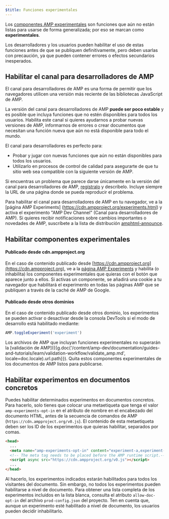 ```yaml
---
$title: Funciones experimentales
---
```


Los [componentes AMP experimentales](https://github.com/ampproject/amphtml/tree/master/tools/experiments)
son funciones que aún no están listas para usarse de forma generalizada; por eso se marcan como **experimentales**.

Los desarrolladores y los usuarios pueden habilitar el uso de estas funciones antes de que se publiquen definitivamente,
pero deben usarlas con precaución, ya que pueden contener errores o efectos secundarios inesperados.

## Habilitar el canal para desarrolladores de AMP

El canal para desarrolladores de AMP es una forma de permitir que los navegadores utilicen una versión más reciente de las bibliotecas JavaScript de AMP.

La versión del canal para desarrolladores de AMP **puede ser poco estable** y es posible que incluya funciones que no estén disponibles para todos los usuarios. Habilita este canal si quieres ayudarnos a probar nuevas versiones de AMP, informarnos de errores o crear documentos que necesitan una función nueva que aún no está disponible para todo el mundo.

El canal para desarrolladores es perfecto para:

- Probar y jugar con nuevas funciones que aún no están disponibles para todos los usuarios.
- Utilizarlo en procesos de control de calidad para asegurarte de que tu sitio web sea compatible con la siguiente versión de AMP.

Si encuentras un problema que parece darse únicamente en la versión del canal para desarrolladores de AMP, [regístralo](https://github.com/ampproject/amphtml/issues/new) y descríbelo. Incluye siempre la URL de una página donde se pueda reproducir el problema.

Para habilitar el canal para desarrolladores de AMP en tu navegador, ve a la [página AMP Experiments] (https://cdn.ampproject.org/experiments.html) y activa el experimento "AMP Dev Channel" (Canal para desarrolladores de AMP). Si quieres recibir notificaciones sobre cambios importantes o novedades de AMP, suscríbete a la lista de distribución [amphtml-announce](https://groups.google.com/forum/#!forum/amphtml-announce).

## Habilitar componentes experimentales

#### Publicado desde cdn.ampproject.org

En el caso de contenido publicado desde [https://cdn.ampproject.org](https://cdn.ampproject.org), 
ve a la [página AMP Experiments](https://cdn.ampproject.org/experiments.html)
y habilita (o inhabilita) los componentes experimentales que quieras con el botón que aparece junto a ellos. Si activas un componente, se añadirá una cookie a tu navegador que habilitará el experimento en todas las páginas AMP que se publiquen a través de la caché de AMP de Google.

#### Publicado desde otros dominios

En el caso de contenido publicado desde otros dominio, los experimentos se pueden activar o desactivar desde la consola DevTools si el modo de desarrollo está habilitado mediante:

```js
AMP.toggleExperiment('experiment')
```

Los archivos de AMP que incluyan funciones experimentales no superarán la
[validación de AMP]({{g.doc('/content/amp-dev/documentation/guides-and-tutorials/learn/validation-workflow/validate_amp.md', locale=doc.locale).url.path}}).
Quita estos componentes experimentales de los documentos de AMP listos para publicarse.

## Habilitar experimentos en documentos concretos

Puedes habilitar determinados experimentos en documentos concretos. Para hacerlo, solo tienes que colocar una metaetiqueta que tenga el valor `amp-experiments-opt-in` en el atributo de nombre en el encabezado del documento HTML, antes de la secuencia de comandos de AMP (`https://cdn.ampproject.org/v0.js`). El contenido de esta metaetiqueta deben ser los ID de los experimentos que quieras habilitar, separados por comas.

```html
<head>
  ...
  <meta name="amp-experiments-opt-in" content="experiment-a,experiment-b">
  <!-- The meta tag needs to be placed before the AMP runtime script.-->
  <script async src="https://cdn.ampproject.org/v0.js"></script>
  ...
</head>
```

Al hacerlo, los experimentos indicados estarán habilitados para todos los visitantes del documento. Sin embargo, no todos los experimentos pueden habilitarse a nivel de documento. Para obtener una lista completa de los experimentos incluidos en la lista blanca, consulta el atributo `allow-doc-opt-in` del archivo `prod-config.json` del proyecto. Ten en cuenta que, aunque un experimento esté habilitado a nivel de documento, los usuarios pueden decidir inhabilitarlo.
 
